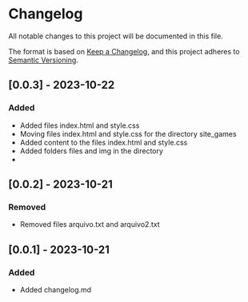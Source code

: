 # Changelog

All notable changes to this project will be documented in this file.

The format is based on [Keep a Changelog](https://keepachangelog.com/en/1.0.0/),
and this project adheres to [Semantic Versioning](https://semver.org/spec/v2.0.0.html).

## [0.0.3] - 2023-10-22

### Added

- Added files index.html and style.css
- Moving files index.html and style.css for the directory site_games
- Added content to the files index.html and style.css
- Added folders files and img in the directory
-



## [0.0.2] - 2023-10-21

### Removed

- Removed files arquivo.txt and arquivo2.txt

## [0.0.1] - 2023-10-21

### Added

- Added changelog.md
